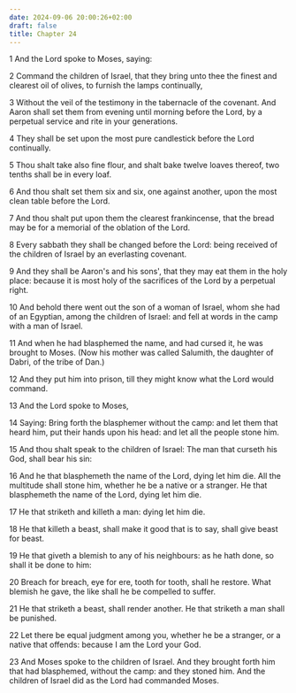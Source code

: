 ```yaml
---
date: 2024-09-06 20:00:26+02:00
draft: false
title: Chapter 24
---
```




1 And the Lord spoke to Moses, saying:

2 Command the children of Israel, that they bring unto thee the finest and clearest oil of olives, to furnish the lamps continually,

3 Without the veil of the testimony in the tabernacle of the covenant. And Aaron shall set them from evening until morning before the Lord, by a perpetual service and rite in your generations.

4 They shall be set upon the most pure candlestick before the Lord continually.

5 Thou shalt take also fine flour, and shalt bake twelve loaves thereof, two tenths shall be in every loaf.

6 And thou shalt set them six and six, one against another, upon the most clean table before the Lord.

7 And thou shalt put upon them the clearest frankincense, that the bread may be for a memorial of the oblation of the Lord.

8 Every sabbath they shall be changed before the Lord: being received of the children of Israel by an everlasting covenant.

9 And they shall be Aaron's and his sons', that they may eat them in the holy place: because it is most holy of the sacrifices of the Lord by a perpetual right.

10 And behold there went out the son of a woman of Israel, whom she had of an Egyptian, among the children of Israel: and fell at words in the camp with a man of Israel.

11 And when he had blasphemed the name, and had cursed it, he was brought to Moses. (Now his mother was called Salumith, the daughter of Dabri, of the tribe of Dan.)

12 And they put him into prison, till they might know what the Lord would command.

13 And the Lord spoke to Moses,

14 Saying: Bring forth the blasphemer without the camp: and let them that heard him, put their hands upon his head: and let all the people stone him.

15 And thou shalt speak to the children of Israel: The man that curseth his God, shall bear his sin:

16 And he that blasphemeth the name of the Lord, dying let him die. All the multitude shall stone him, whether he be a native or a stranger. He that blasphemeth the name of the Lord, dying let him die.

17 He that striketh and killeth a man: dying let him die.

18 He that killeth a beast, shall make it good that is to say, shall give beast for beast.

19 He that giveth a blemish to any of his neighbours: as he hath done, so shall it be done to him:

20 Breach for breach, eye for ere, tooth for tooth, shall he restore. What blemish he gave, the like shall he be compelled to suffer.

21 He that striketh a beast, shall render another. He that striketh a man shall be punished.

22 Let there be equal judgment among you, whether he be a stranger, or a native that offends: because I am the Lord your God.

23 And Moses spoke to the children of Israel. And they brought forth him that had blasphemed, without the camp: and they stoned him. And the children of Israel did as the Lord had commanded Moses.

